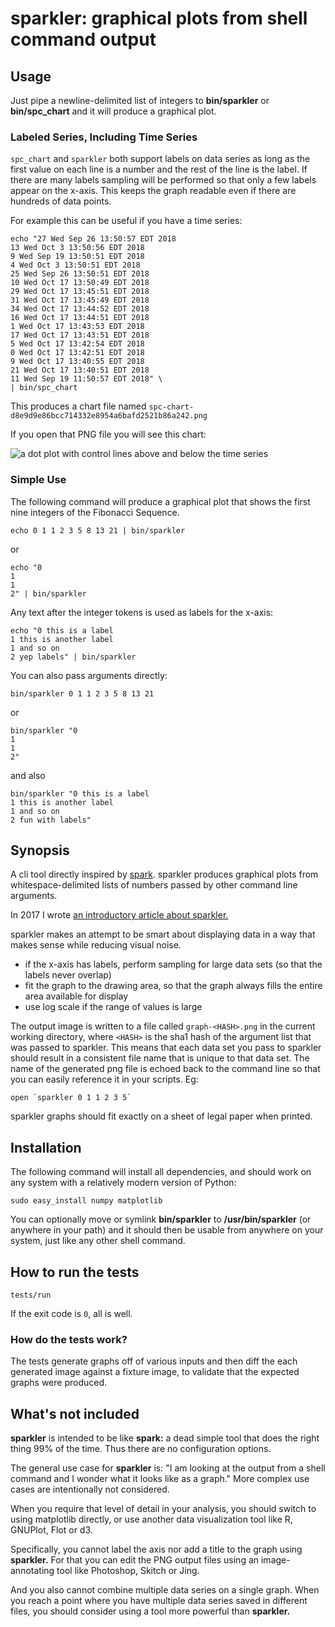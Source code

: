 sparkler: graphical plots from shell command output
========

## Usage

Just pipe a newline-delimited list of integers to **bin/sparkler** or **bin/spc_chart** and it
will produce a graphical plot.

### Labeled Series, Including Time Series

`spc_chart` and `sparkler` both support labels on data series as long as the first value on each 
line is a number and the rest of the line is the label. If there are many labels sampling will 
be performed so that only a few labels appear on the x-axis. This keeps the graph readable even
if there are hundreds of data points.

For example this can be useful if you have a time series:

    echo "27 Wed Sep 26 13:50:57 EDT 2018
    13 Wed Oct 3 13:50:56 EDT 2018
    9 Wed Sep 19 13:50:51 EDT 2018
    4 Wed Oct 3 13:50:51 EDT 2018
    25 Wed Sep 26 13:50:51 EDT 2018
    10 Wed Oct 17 13:50:49 EDT 2018
    29 Wed Oct 17 13:45:51 EDT 2018
    31 Wed Oct 17 13:45:49 EDT 2018
    34 Wed Oct 17 13:44:52 EDT 2018
    16 Wed Oct 17 13:44:51 EDT 2018
    1 Wed Oct 17 13:43:53 EDT 2018
    17 Wed Oct 17 13:43:51 EDT 2018
    5 Wed Oct 17 13:42:54 EDT 2018
    0 Wed Oct 17 13:42:51 EDT 2018
    9 Wed Oct 17 13:40:55 EDT 2018
    21 Wed Oct 17 13:40:51 EDT 2018
    11 Wed Sep 19 11:50:57 EDT 2018" \
    | bin/spc_chart

This produces a chart file named `spc-chart-d8e9d9e86bcc714332e8954a6bafd2521b86a242.png`

If you open that PNG file you will see this chart:

<img src="https://i.imgur.com/ZW6PdlBl.png" 
   alt="a dot plot with control lines above and below the time series">

### Simple Use

The following command will produce a graphical plot that shows the
first nine integers of the Fibonacci Sequence.

    echo 0 1 1 2 3 5 8 13 21 | bin/sparkler

or

    echo "0
    1
    1
    2" | bin/sparkler

Any text after the integer tokens is used as labels for the x-axis:

    echo "0 this is a label
    1 this is another label
    1 and so on
    2 yep labels" | bin/sparkler

You can also pass arguments directly:

    bin/sparkler 0 1 1 2 3 5 8 13 21

or

    bin/sparkler "0
    1
    1
    2"

and also

    bin/sparkler "0 this is a label
    1 this is another label
    1 and so on
    2 fun with labels"

## Synopsis

A cli tool directly inspired by [spark][spark]. sparkler produces
graphical plots from whitespace-delimited lists of numbers passed by
other command line arguments.

In 2017 I wrote [an introductory article about sparkler.](http://infiniteundo.com/post/158800222608/sparkler-graphs-in-terminal "it has some nice screenshots")

sparkler makes an attempt to be smart about displaying data in a way
that makes sense while reducing visual noise.

 * if the x-axis has labels, perform sampling for large data sets (so
   that the labels never overlap)
 * fit the graph to the drawing area, so that the graph always fills
   the entire area available for display
 * use log scale if the range of values is large

The output image is written to a file called `graph-<HASH>.png` in the
current working directory, where `<HASH>` is the sha1 hash of the
argument list that was passed to sparkler. This means that each data
set you pass to sparkler should result in a consistent file name that
is unique to that data set. The name of the generated png file is
echoed back to the command line so that you can easily reference it in
your scripts. Eg:

    open `sparkler 0 1 1 2 3 5`

sparkler graphs should fit exactly on a sheet of legal paper when
printed.

## Installation

The following command will install all dependencies, and should work
on any system with a relatively modern version of Python:

    sudo easy_install numpy matplotlib

You can optionally move or symlink **bin/sparkler** to
**/usr/bin/sparkler** (or anywhere in your path) and it should then be
usable from anywhere on your system, just like any other shell
command.

## How to run the tests

    tests/run

If the exit code is `0`, all is well.

### How do the tests work?

The tests generate graphs off of various inputs and then diff the each
generated image against a fixture image, to validate that the expected
graphs were produced.

## What's not included

**sparkler** is intended to be like **spark:** a dead simple tool that
does the right thing 99% of the time. Thus there are no configuration
options.

The general use case for **sparkler** is: "I am looking at the output
from a shell command and I wonder what it looks like as a graph." More
complex use cases are intentionally not considered.

When you require that level of detail in your analysis, you should
switch to using matplotlib directly, or use another data visualization
tool like R, GNUPlot, Flot or d3.

Specifically, you cannot label the axis nor add a title to the graph
using **sparkler.** For that you can edit the PNG output files using
an image-annotating tool like Photoshop, Skitch or Jing.

And you also cannot combine multiple data series on a single
graph. When you reach a point where you have multiple data series
saved in different files, you should consider using a tool more
powerful than **sparkler.**

[spark]: https://github.com/holman/spark 'spark is an awesome command-line tool for drawing sparklines in your shell'
